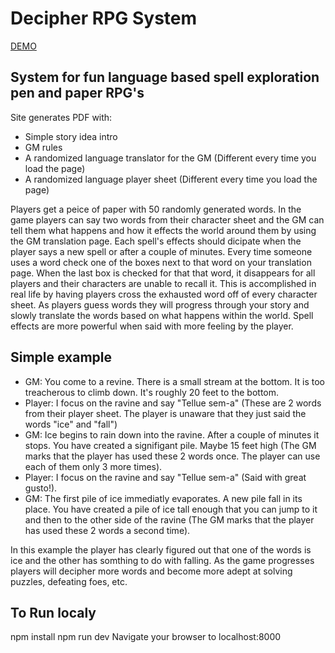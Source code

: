 # Decipher RPG System
[DEMO](https://vivianeasley.github.io/decipher-rpg-system/)


## System for fun language based spell exploration pen and paper RPG's
Site generates PDF with:
- Simple story idea intro
- GM rules
- A randomized language translator for the GM (Different every time you load the page)
- A randomized language player sheet (Different every time you load the page)


Players get a peice of paper with 50 randomly generated words. In the game players can say two words from their character sheet and the GM can tell them what happens and how it effects the world around them by using the GM translation page. Each spell's effects should dicipate when the player says a new spell or after a couple of minutes. Every time someone uses a word check one of the boxes next to that word on your translation page. When the last box is checked for that that word, it disappears for all players and their characters are unable to recall it. This is accomplished in real life by having players cross the exhausted word off of every character sheet. As players guess words they will progress through your story and slowly translate the words based on what happens within the world. Spell effects are more powerful when said with more feeling by the player.


## Simple example
- GM: You come to a revine. There is a small stream at the bottom. It is too treacherous to climb down. It's roughly 20 feet to the bottom.
- Player: I focus on the ravine and say "Tellue sem-a" (These are 2 words from their player sheet. The player is unaware that they just said the words "ice" and "fall")
- GM: Ice begins to rain down into the ravine. After a couple of minutes it stops. You have created a signifigant pile. Maybe 15 feet high (The GM marks that the player has used these 2 words once. The player can use each of them only 3 more times).
- Player: I focus on the ravine and say "Tellue sem-a" (Said with great gusto!).
- GM: The first pile of ice immediatly evaporates. A new pile fall in its place. You have created a pile of ice tall enough that you can jump to it and then to the other side of the ravine (The GM marks that the player has used these 2 words a second time).


In this example the player has clearly figured out that one of the words is ice and the other has somthing to do with falling. As the game progresses players will decipher more words and become more adept at solving puzzles, defeating foes, etc.


## To Run localy
npm install
npm run dev
Navigate your browser to localhost:8000
